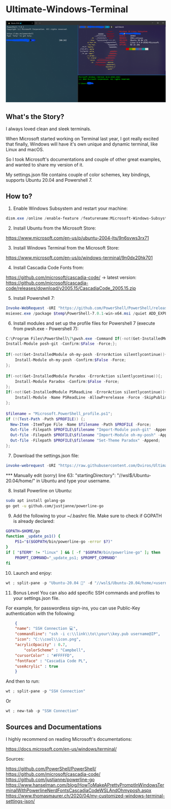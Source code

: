# Ultimate-Windows-Terminal

![Terminal](https://github.com/Dviros/Ultimate-Windows-Terminal/raw/master/image.png)

## What's the Story?
I always loved clean and sleek terminals.

When Microsoft started working on Terminal last year, I got really excited that finally, Windows will have it's own unique and dynamic terminal, like Linux and macOS.

So I took Microsoft's documentations and couple of other great examples, and wanted to share my version of it.

My settings.json file contains couple of color schemes, key bindings, supports Ubuntu 20.04 and Powershell 7.


## How to?
1. Enable Windows Subsystem and restart your machine:
```powershell
dism.exe /online /enable-feature /featurename:Microsoft-Windows-Subsystem-Linux /all /norestart
```

2. Install Ubuntu from the Microsoft Store:

https://www.microsoft.com/en-us/p/ubuntu-2004-lts/9n6svws3rx71

3. Install Windows Terminal from the Microsoft Store:

https://www.microsoft.com/en-us/p/windows-terminal/9n0dx20hk701

4. Install Cascadia Code Fonts from:

https://github.com/microsoft/cascadia-code/ -> latest version:
https://github.com/microsoft/cascadia-code/releases/download/v2005.15/CascadiaCode_2005.15.zip


5. Install Powershell 7:
```powershell
Invoke-WebRequest -URI "https://github.com/PowerShell/PowerShell/releases/download/v7.0.1/PowerShell-7.0.1-win-x64.msi" -outfile $temp\PowerShell-7.0.1-win-x64.msi
msiexec.exe /package $temp\PowerShell-7.0.1-win-x64.msi /quiet ADD_EXPLORER_CONTEXT_MENU_OPENPOWERSHELL=1 ENABLE_PSREMOTING=1 REGISTER_MANIFEST=1
```


6. Install modules and set up the profile files for Powershell 7 (execute from pwsh.exe - Powershell 7):
```powershell
C:\Program Files\PowerShell\7\pwsh.exe -Command If(-not(Get-InstalledModule posh-git -ErrorAction silentlycontinue)){;
Install-Module posh-git -Confirm:$False -Force;};

If(-not(Get-InstalledModule oh-my-posh -ErrorAction silentlycontinue)){;
    Install-Module oh-my-posh -Confirm:$False -Force;
};

If(-not(Get-InstalledModule Paradox -ErrorAction silentlycontinue)){;
    Install-Module Paradox -Confirm:$False -Force;
};
If(-not(Get-InstalledModule PSReadLine -ErrorAction silentlycontinue)){;
    Install-Module -Name PSReadLine -AllowPrerelease -Force -SkipPublisherCheck;
};

$filename = "Microsoft.PowerShell_profile.ps1";
if (!(Test-Path -Path $PROFILE)) {;
  New-Item -ItemType File -Name $filename -Path $PROFILE -Force;
  Out-file -Filepath $PROFILE\$filename "Import-Module posh-git" -Append;
  Out-file -Filepath $PROFILE\$filename "Import-Module oh-my-posh" -Append;
  Out-file -Filepath $PROFILE\$filename "Set-Theme Paradox" -Append;
};

```


7. Download the settings.json file:
```powershell
invoke-webrequest -URI "https://raw.githubusercontent.com/Dviros/Ultimate-Windows-Terminal/master/settings.json" -Out-file $env:USERPROFILE\AppData\Local\Packages\Microsoft.WindowsTerminal_*\LocalState\settings.json -Force
```
*** Manually edit (sorry) line 63: "startingDirectory": "//wsl$/Ubuntu-20.04/home/<username>" in Ubuntu and type your username.


8. Install Powerline on Ubuntu:
```bash
sudo apt install golang-go
go get -u github.com/justjanne/powerline-go
```


9. Add the following to your ~/.bashrc file. Make sure to check if GOPATH is already declared:
```bash
GOPATH=$HOME/go
function _update_ps1() {
    PS1="$($GOPATH/bin/powerline-go -error $?)"
}
if [ "$TERM" != "linux" ] && [ -f "$GOPATH/bin/powerline-go" ]; then
    PROMPT_COMMAND="_update_ps1; $PROMPT_COMMAND"
fi
```


10. Launch and enjoy:
```powershell
wt ; split-pane -p "Ubuntu-20.04 🐳" -d "//wsl$/Ubuntu-20.04/home/<username>"; split-pane -p "cmd"
```


11. Bonus Level
You can also add specific SSH commands and profiles to your settings.json file.


For example, for passwordless sign-ins, you can use Public-Key authentication with the following:
```json
	{
	"name": "SSH Connection 💻",
	"commandline": "ssh -i c:\\link\\to\\your\\key.pub username@IP",
	"icon": "C:\\cool\\icon.png",
	"acrylicOpacity" : 0.7,
        "colorScheme" : "Campbell",
	"cursorColor" : "#FFFFFD",
	"fontFace" : "Cascadia Code PL",
	"useAcrylic" : true
	}
```

And then to run:
```powershell
wt ; split-pane -p "SSH Connection"
```
Or
```powershell
wt ; new-tab -p "SSH Connection"
```

## Sources and Documentations

I highly recommend on reading Microsoft's documentations:

https://docs.microsoft.com/en-us/windows/terminal/


Sources:

https://github.com/PowerShell/PowerShell/
https://github.com/microsoft/cascadia-code/
https://github.com/justjanne/powerline-go
https://www.hanselman.com/blog/HowToMakeAPrettyPromptInWindowsTerminalWithPowerlineNerdFontsCascadiaCodeWSLAndOhmyposh.aspx
https://www.thomasmaurer.ch/2020/04/my-customized-windows-terminal-settings-json/
